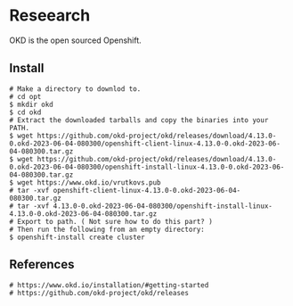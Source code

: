 Reseearch
=========

OKD is the open sourced Openshift.

Install
-------

    # Make a directory to downlod to.
    # cd opt
    $ mkdir okd
    $ cd okd
    # Extract the downloaded tarballs and copy the binaries into your PATH. 
    $ wget https://github.com/okd-project/okd/releases/download/4.13.0-0.okd-2023-06-04-080300/openshift-client-linux-4.13.0-0.okd-2023-06-04-080300.tar.gz
    $ wget https://github.com/okd-project/okd/releases/download/4.13.0-0.okd-2023-06-04-080300/openshift-install-linux-4.13.0-0.okd-2023-06-04-080300.tar.gz
    $ wget https://www.okd.io/vrutkovs.pub
    # tar -xvf openshift-client-linux-4.13.0-0.okd-2023-06-04-080300.tar.gz
    # tar -xvf 4.13.0-0.okd-2023-06-04-080300/openshift-install-linux-4.13.0-0.okd-2023-06-04-080300.tar.gz
    # Export to path. ( Not sure how to do this part? )
    # Then run the following from an empty directory:
    $ openshift-install create cluster

References
-----------

    # https://www.okd.io/installation/#getting-started
    # https://github.com/okd-project/okd/releases